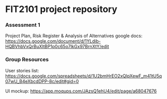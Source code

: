 # FIT2101 project repository

### Assessment 1

Project Plan, Risk Register & Analysis of Alternatives google docs:
https://docs.google.com/document/d/1YLdib-HQBVhbVxQrBuXltBP1p0c65o7lkGx97BrnXtY/edit

### Group Resources

User stories list:
https://docs.google.com/spreadsheets/d/1U2bmHrEO2xQlpXewF_m41tU5q07wU_B4eXbcdDPP-8c/edit#gid=0

UI mockup:
https://app.moqups.com/JAzsQ1ehU4/edit/page/a68047676